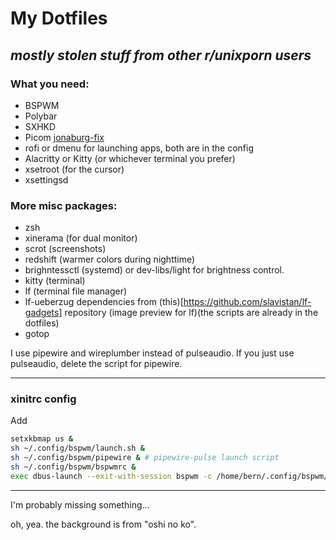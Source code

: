 My Dotfiles
=======
*mostly stolen stuff from other r/unixporn users*
----
### What you need:
- BSPWM
- Polybar
- SXHKD
- Picom [jonaburg-fix](https://github.com/jonaburg/picom)
- rofi or dmenu for launching apps, both are in the config
- Alacritty or Kitty (or whichever terminal you prefer)
- xsetroot (for the cursor)
- xsettingsd
### More misc packages:
- zsh
- xinerama (for dual monitor)
- scrot (screenshots)
- redshift (warmer colors during nighttime)
- brighntessctl (systemd) or dev-libs/light for brightness control.
- kitty (terminal)
- lf (terminal file manager)
- lf-ueberzug dependencies from (this)[https://github.com/slavistan/lf-gadgets] repository
	(image preview for lf)(the scripts are already in the dotfiles)
- gotop

I use pipewire and wireplumber instead of pulseaudio.
If you just use pulseaudio, delete the script for pipewire.

----
### xinitrc config
Add 
```bash
setxkbmap us &
sh ~/.config/bspwm/launch.sh &
sh ~/.config/bspwm/pipewire & # pipewire-pulse launch script
sh ~/.config/bspwm/bspwmrc &
exec dbus-launch --exit-with-session bspwm -c /home/bern/.config/bspwm/bspwmrc
```

----
I'm probably missing something...

oh, yea. the background is from "oshi no ko".

